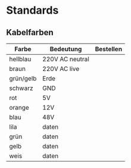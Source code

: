 # Standards 
## Kabelfarben
| Farbe  | Bedeutung  |  Bestellen |
|---|---|---|
|  hellblau |  220V AC neutral |   |
|  braun | 220V AC live  |   |
| grün/gelb  | Erde  |   |
| schwarz  | GND  |   |
|  rot |  5V |   |
| orange  |  12V |   |
|  blau | 48V  |   |
| lila  |  daten |   |
|  grün | daten  |   |
|  gelb | daten  |   |
|  weis |  daten |   |
